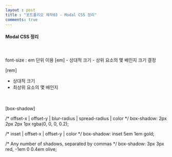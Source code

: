 ```yaml
---
layout : post
title : "포트폴리오 제작03 - Modal CSS 정리"
comments: true
---
```


#### Modal CSS 정리
<br/>
<br/>
font-size : em 단위 이용
[em]
- 상대적 크기 
- 상위 요소의 몇 배인지 크기 결정

[rem]
- 상대적 크기
- 최상위 요소의 몇 배인지

<br/>
<br/>
[box-shadow]

/* offset-x | offset-y | blur-radius | spread-radius | color */
box-shadow: 2px 2px 2px 1px rgba(0, 0, 0, 0.2);

/* inset | offset-x | offset-y | color */
box-shadow: inset 5em 1em gold;

/* Any number of shadows, separated by commas */
box-shadow: 3px 3px red, -1em 0 0.4em olive;